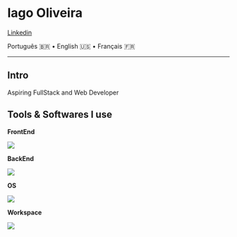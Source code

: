 <p style="text-align: center;">

# Iago Oliveira
[Linkedin](https://https://www.linkedin.com/in/iago-oliveira-785552259/)

Português 🇧🇷 • English 🇺🇸 • Français 🇫🇷

</p>

---

## Intro
Aspiring FullStack and Web Developer

## Tools & Softwares I use
**FrontEnd**

![](https://skillicons.dev/icons?i=js,html,css,sass,tailwind,figma)

**BackEnd**

![](https://skillicons.dev/icons?i=python)

**OS**

![](https://skillicons.dev/icons?i=linux,windows,macos)

**Workspace**

![](https://skillicons.dev/icons?i=trello)
